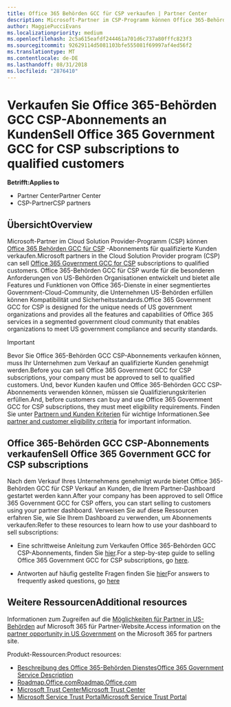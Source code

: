 ```yaml
---
title: Office 365 Behörden GCC für CSP verkaufen | Partner Center
description: Microsoft-Partner im CSP-Programm können Office 365-Behörden GCC CSP-Abonnements für qualifizierte Kunden verkaufen. Office 365-Behörden GCC für CSP ist eine Suite von Clouddiensten Produktivität für die US-Regierung und Auftragnehmer Kommunen Kommunen Regierung entwickelt und Status, lokale, kommunale federal ziviles und staatliche Schutz Behörden enthält.
author: MaggiePucciEvans
ms.localizationpriority: medium
ms.openlocfilehash: 2c5a615eafdf244461a701d6c737a80fffc823f3
ms.sourcegitcommit: 92629114d5081103bfe555081f69997af4ed56f2
ms.translationtype: MT
ms.contentlocale: de-DE
ms.lasthandoff: 08/31/2018
ms.locfileid: "2876410"
---
```

# <a name="sell-office-365-government-gcc-for-csp-subscriptions-to-qualified-customers"></a><span data-ttu-id="2ec6d-104">Verkaufen Sie Office 365-Behörden GCC CSP-Abonnements an Kunden</span><span class="sxs-lookup"><span data-stu-id="2ec6d-104">Sell Office 365 Government GCC for CSP subscriptions to qualified customers</span></span>

**<span data-ttu-id="2ec6d-105">Betrifft:</span><span class="sxs-lookup"><span data-stu-id="2ec6d-105">Applies to</span></span>**

-  <span data-ttu-id="2ec6d-106">Partner Center</span><span class="sxs-lookup"><span data-stu-id="2ec6d-106">Partner Center</span></span>
-  <span data-ttu-id="2ec6d-107">CSP-Partner</span><span class="sxs-lookup"><span data-stu-id="2ec6d-107">CSP partners</span></span>


## <a name="overview"></a><span data-ttu-id="2ec6d-108">Übersicht</span><span class="sxs-lookup"><span data-stu-id="2ec6d-108">Overview</span></span>

<span data-ttu-id="2ec6d-109">Microsoft-Partner im Cloud Solution Provider-Programm (CSP) können [Office 365 Behörden GCC für CSP](https://www.microsoft.com/microsoft-365/partners/governmentforCSP) -Abonnements für qualifizierte Kunden verkaufen.</span><span class="sxs-lookup"><span data-stu-id="2ec6d-109">Microsoft partners in the Cloud Solution Provider program (CSP) can sell [Office 365 Government GCC for CSP](https://www.microsoft.com/microsoft-365/partners/governmentforCSP) subscriptions to qualified customers.</span></span> <span data-ttu-id="2ec6d-110">Office 365-Behörden GCC für CSP wurde für die besonderen Anforderungen von US-Behörden Organisationen entwickelt und bietet alle Features und Funktionen von Office 365-Dienste in einer segmentiertes Government-Cloud-Community, die Unternehmen US-Behörden erfüllen können Kompatibilität und Sicherheitsstandards.</span><span class="sxs-lookup"><span data-stu-id="2ec6d-110">Office 365 Government GCC for CSP is designed for the unique needs of US government organizations and provides all the features and capabilities of Office 365 services in a segmented government cloud community that enables organizations to meet US government compliance and security standards.</span></span> 

>[!IMPORTANT] 
><span data-ttu-id="2ec6d-111">Bevor Sie Office 365-Behörden GCC CSP-Abonnements verkaufen können, muss Ihr Unternehmen zum Verkauf an qualifizierte Kunden genehmigt werden.</span><span class="sxs-lookup"><span data-stu-id="2ec6d-111">Before you can sell Office 365 Government GCC for CSP subscriptions, your company must be approved to sell to qualified customers.</span></span> <span data-ttu-id="2ec6d-112">Und, bevor Kunden kaufen und Office 365-Behörden GCC CSP-Abonnements verwenden können, müssen sie Qualifizierungskriterien erfüllen.</span><span class="sxs-lookup"><span data-stu-id="2ec6d-112">And, before customers can buy and use Office 365 Government GCC for CSP subscriptions, they must meet eligibility requirements.</span></span> <span data-ttu-id="2ec6d-113">Finden Sie unter [Partnern und Kunden Kriterien](csp-gcc-validate.md) für wichtige Informationen.</span><span class="sxs-lookup"><span data-stu-id="2ec6d-113">See [partner and customer eligibility criteria](csp-gcc-validate.md) for important information.</span></span>


## <a name="sell-office-365-government-gcc-for-csp-subscriptions"></a><span data-ttu-id="2ec6d-114">Office 365-Behörden GCC CSP-Abonnements verkaufen</span><span class="sxs-lookup"><span data-stu-id="2ec6d-114">Sell Office 365 Government GCC for CSP subscriptions</span></span>

<span data-ttu-id="2ec6d-115">Nach dem Verkauf Ihres Unternehmens genehmigt wurde bietet Office 365-Behörden GCC für CSP Verkauf an Kunden, die Ihrem Partner-Dashboard gestartet werden kann.</span><span class="sxs-lookup"><span data-stu-id="2ec6d-115">After your company has been approved to sell Office 365 Government GCC for CSP offers, you can start selling to customers using your partner dashboard.</span></span> <span data-ttu-id="2ec6d-116">Verweisen Sie auf diese Ressourcen erfahren Sie, wie Sie Ihrem Dashboard zu verwenden, um Abonnements verkaufen:</span><span class="sxs-lookup"><span data-stu-id="2ec6d-116">Refer to these resources to learn how to use your dashboard to sell subscriptions:</span></span> 

-   <span data-ttu-id="2ec6d-117">Eine schrittweise Anleitung zum Verkaufen Office 365-Behörden GCC CSP-Abonnements, finden Sie [hier](https://go.microsoft.com/fwlink/?linkid=2007323).</span><span class="sxs-lookup"><span data-stu-id="2ec6d-117">For a step-by-step guide to selling Office 365 Government GCC for CSP subscriptions, go [here](https://go.microsoft.com/fwlink/?linkid=2007323).</span></span>  

-   <span data-ttu-id="2ec6d-118">Antworten auf häufig gestellte Fragen finden Sie [hier](https://o365pp.blob.core.windows.net/media/Resources/GCC/Office%20365%20Government%20GCC%20for%20CSP%20Partner%20FAQ.docx)</span><span class="sxs-lookup"><span data-stu-id="2ec6d-118">For answers to frequently asked questions, go [here](https://o365pp.blob.core.windows.net/media/Resources/GCC/Office%20365%20Government%20GCC%20for%20CSP%20Partner%20FAQ.docx)</span></span>


## <a name="additional-resources"></a><span data-ttu-id="2ec6d-119">Weitere Ressourcen</span><span class="sxs-lookup"><span data-stu-id="2ec6d-119">Additional resources</span></span>

<span data-ttu-id="2ec6d-120">Informationen zum Zugreifen auf die [Möglichkeiten für Partner in US-Behörden](https://www.microsoft.com/microsoft-365/partners/governmentforCSP) auf Microsoft 365 für Partner-Website.</span><span class="sxs-lookup"><span data-stu-id="2ec6d-120">Access information on the [partner opportunity in US Government](https://www.microsoft.com/microsoft-365/partners/governmentforCSP) on the Microsoft 365 for partners site.</span></span>

<span data-ttu-id="2ec6d-121">Produkt-Ressourcen:</span><span class="sxs-lookup"><span data-stu-id="2ec6d-121">Product resources:</span></span>

- [<span data-ttu-id="2ec6d-122">Beschreibung des Office 365-Behörden Dienstes</span><span class="sxs-lookup"><span data-stu-id="2ec6d-122">Office 365 Government Service Description</span></span>](https://technet.microsoft.com/library/mt774581.aspx)
- [<span data-ttu-id="2ec6d-123">Roadmap.Office.com</span><span class="sxs-lookup"><span data-stu-id="2ec6d-123">Roadmap.Office.com</span></span>](https://products.office.com/business/office-365-roadmap)
- [<span data-ttu-id="2ec6d-124">Microsoft Trust Center</span><span class="sxs-lookup"><span data-stu-id="2ec6d-124">Microsoft Trust Center</span></span>](https://www.microsoft.com/TrustCenter/)
- [<span data-ttu-id="2ec6d-125">Microsoft Service Trust Portal</span><span class="sxs-lookup"><span data-stu-id="2ec6d-125">Microsoft Service Trust Portal</span></span>](https://aka.ms/STP)


